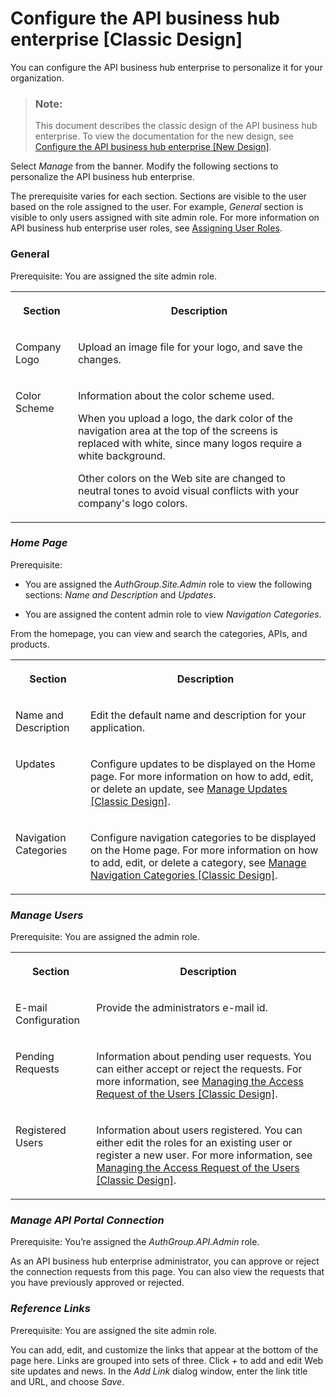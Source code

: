 <!-- loio7b71b166d6984e8f81a212568af5ce94 -->

# Configure the API business hub enterprise \[Classic Design\]

You can configure the API business hub enterprise to personalize it for your organization.

> ### Note:  
> This document describes the classic design of the API business hub enterprise. To view the documentation for the new design, see [Configure the API business hub enterprise \[New Design\]](configure-the-api-business-hub-enterprise-new-design-54b4607.md).



Select *Manage* from the banner. Modify the following sections to personalize the API business hub enterprise.

The prerequisite varies for each section. Sections are visible to the user based on the role assigned to the user. For example, *General* section is visible to only users assigned with site admin role. For more information on API business hub enterprise user roles, see [Assigning User Roles](https://help.sap.com/docs/SAP_CLOUD_PLATFORM_API_MANAGEMENT/66d066d903c2473f81ec33acfe2ccdb4/911ca5a620e94ab581fa159d76b3b108.html?q=Assign%20User%20Roles).



### General

Prerequisite: You are assigned the site admin role.


<table>
<tr>
<th valign="top">

Section

</th>
<th valign="top">

Description

</th>
</tr>
<tr>
<td valign="top">

Company Logo

</td>
<td valign="top">

Upload an image file for your logo, and save the changes.

</td>
</tr>
<tr>
<td valign="top">

Color Scheme

</td>
<td valign="top">

Information about the color scheme used.

When you upload a logo, the dark color of the navigation area at the top of the screens is replaced with white, since many logos require a white background.

Other colors on the Web site are changed to neutral tones to avoid visual conflicts with your company's logo colors.

</td>
</tr>
</table>



### *Home Page*

Prerequisite:

-   You are assigned the *AuthGroup.Site.Admin* role to view the following sections: *Name and Description* and *Updates*.

-   You are assigned the content admin role to view *Navigation Categories*.


From the homepage, you can view and search the categories, APIs, and products.


<table>
<tr>
<th valign="top">

Section

</th>
<th valign="top">

Description

</th>
</tr>
<tr>
<td valign="top">

Name and Description

</td>
<td valign="top">

Edit the default name and description for your application.

</td>
</tr>
<tr>
<td valign="top">

Updates

</td>
<td valign="top">

Configure updates to be displayed on the Home page. For more information on how to add, edit, or delete an update, see [Manage Updates \[Classic Design\]](manage-updates-classic-design-94e37b4.md).

</td>
</tr>
<tr>
<td valign="top">

Navigation Categories

</td>
<td valign="top">

Configure navigation categories to be displayed on the Home page. For more information on how to add, edit, or delete a category, see [Manage Navigation Categories \[Classic Design\]](manage-navigation-categories-classic-design-7f1a44b.md).

</td>
</tr>
</table>



### *Manage Users*

Prerequisite: You are assigned the admin role.


<table>
<tr>
<th valign="top">

Section

</th>
<th valign="top">

Description

</th>
</tr>
<tr>
<td valign="top">

E-mail Configuration

</td>
<td valign="top">

Provide the administrators e-mail id.

</td>
</tr>
<tr>
<td valign="top">

Pending Requests

</td>
<td valign="top">

Information about pending user requests. You can either accept or reject the requests. For more information, see [Managing the Access Request of the Users \[Classic Design\]](managing-the-access-request-of-the-users-classic-design-5b3e2f6.md).

</td>
</tr>
<tr>
<td valign="top">

Registered Users

</td>
<td valign="top">

Information about users registered. You can either edit the roles for an existing user or register a new user. For more information, see [Managing the Access Request of the Users \[Classic Design\]](managing-the-access-request-of-the-users-classic-design-5b3e2f6.md).

</td>
</tr>
</table>



### *Manage API Portal Connection*

Prerequisite: You’re assigned the *AuthGroup.API.Admin* role.

As an API business hub enterprise administrator, you can approve or reject the connection requests from this page. You can also view the requests that you have previously approved or rejected.



### *Reference Links*

Prerequisite: You are assigned the site admin role.

You can add, edit, and customize the links that appear at the bottom of the page here. Links are grouped into sets of three. Click *\+* to add and edit Web site updates and news. In the *Add Link* dialog window, enter the link title and URL, and choose *Save*.

